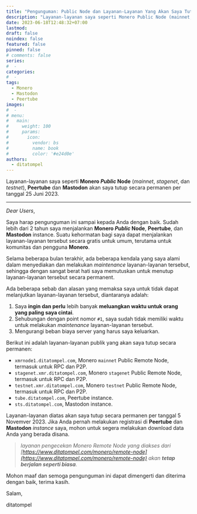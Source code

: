 ```yaml
---
title: "Pengunguman: Public Node dan Layanan-Layanan Yang Akan Saya Tutup Permanent"
description: "Layanan-layanan saya seperti Monero Public Node (mainnet, stagenet, dan  testnet), Peertube dan Mastodon akan saya tutup secara permanen per tanggal 25 Juni 2023."
date: 2023-06-18T12:48:32+07:00
lastmod:
draft: false
noindex: false
featured: false
pinned: false
# comments: false
series:
#  - 
categories:
#  - 
tags:
  - Monero
  - Mastodon
  - Peertube
images:
#  - 
# menu:
#   main:
#     weight: 100
#     params:
#       icon:
#         vendor: bs
#         name: book
#         color: '#e24d0e'
authors:
  - ditatompel
---
```


Layanan-layanan saya seperti **Monero _Public_ Node** (*mainnet*, *stagenet*, dan  *testnet*), **Peertube** dan **Mastodon** akan saya tutup secara permanen per tanggal 25 Juni 2023.

<!--more-->
---

*Dear Users*,

Saya harap pengunguman ini sampai kepada Anda dengan baik. Sudah lebih dari 2 tahun saya menjalankan **Monero _Public_ Node**, **Peertube**, dan **Mastodon** instance. Suatu kehormatan bagi saya dapat menjalankan layanan-layanan tersebut secara gratis untuk umum, terutama untuk komunitas dan pengguna **Monero**.

Selama beberapa bulan terakhir, ada beberapa kendala yang saya alami dalam menyediakan dan melakukan *maintenance* layanan-layanan tersebut, sehingga dengan sangat berat hati saya memutuskan untuk menutup layanan-layanan tersebut secara permanent.

Ada beberapa sebab dan alasan yang memaksa saya untuk tidak dapat melanjutkan layanan-layanan tersebut, diantaranya adalah:
1. Saya **ingin dan perlu** lebih banyak **meluangkan waktu untuk orang yang paling saya cintai**.
2. Sehubungan dengan point nomor `#1`, saya sudah tidak memiliki waktu untuk melakukan *maintenance* layanan-layanan tersebut.
3. Mengurangi beban biaya server yang harus saya keluarkan.

Berikut ini adalah layanan-layanan publik yang akan saya tutup secara permanen:
- `xmrnode1.ditatompel.com`, Monero `mainnet` Public Remote Node, termasuk untuk RPC dan P2P.
- `stagenet.xmr.ditatompel.com`, Monero `stagenet` Public Remote Node, termasuk untuk RPC dan P2P.
- `testnet.xmr.ditatompel.com`, Monero `testnet` Public Remote Node, termasuk untuk RPC dan P2P.
- `tube.ditatompel.com`, Peertube instance.
- `sts.ditatompel.com`, Mastodon instance.

Layanan-layanan diatas akan saya tutup secara permanen per tanggal 5 Novemver 2023. Jika Anda pernah melakukan registrasi di **Peertube** dan **Mastodon** *instance* saya, mohon untuk segera melakukan download data Anda yang berada disana.

> _layanan pengecekan Monero Remote Node yang diakses dari [https://www.ditatompel.com/monero/remote-node](https://www.ditatompel.com/monero/remote-node) akan **tetap berjalan seperti biasa**._

Mohon maaf dan semoga pengunguman ini dapat dimengerti dan diterima dengan baik, terima kasih.

Salam,

ditatompel
